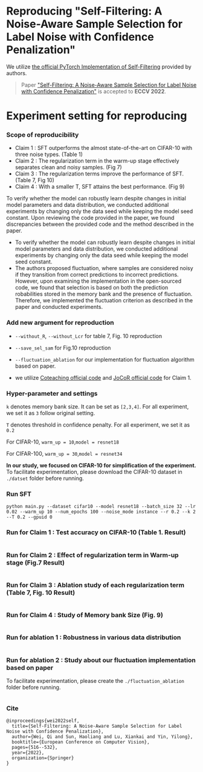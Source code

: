 
# Reproducing  "Self-Filtering: A Noise-Aware Sample Selection for Label Noise with Confidence Penalization"

We utilize [the official PyTorch Implementation of Self-Filtering](https://github.com/1998v7/Self-Filtering) provided by authors.

> Paper ["Self-Filtering: A Noise-Aware Sample Selection for Label Noise with Confidence Penalization"](https://www.ecva.net/papers/eccv_2022/papers_ECCV/papers/136900511.pdf) is accepted to **ECCV 2022**.

# Experiment setting for reproducing

### Scope of reproducibility

- Claim 1 : SFT outperforms the almost state-of-the-art on CIFAR-10 with three noise types. (Table 1)
- Claim 2 : The regularization term in the warm-up stage effectively separates clean and noisy samples. (Fig 7)
- Claim 3 : The regularization terms improve the performance of SFT. (Table 7, Fig 10)
- Claim 4 : With a smaller T, SFT attains the best performance. (Fig 9)

To verify whether the model can robustly learn despite changes in initial model parameters and data distribution, we conducted additional experiments by changing only the data seed while keeping the model seed constant. Upon reviewing the code provided in the paper, we found discrepancies between the provided code and the method described in the paper.

- To verify whether the model can robustly learn despite changes in initial model parameters and data distribution, we conducted additional experiments by changing only the data seed while keeping the model seed constant.
- The authors proposed fluctuation, where samples are considered noisy if they transition from correct predictions to incorrect predictions. However, upon examining the implementation in the open-sourced code, we found that selection is based on both the prediction robabilities stored in the memory bank and the presence of fluctuation. Therefore, we implemented the fluctuation criterion as described in the paper and conducted experiments.

### Add new argument for reproduction

- `--without_R`, `--without_Lcr` for table 7, Fig. 10 reproduction

- `--save_sel_sam` for Fig.10 reproduction

- `--fluctuation_ablation` for our implementation for fluctuation algorithm based on paper.

- we utilize [Coteaching official code](https://github.com/bhanML/Co-teaching) and [JoCoR official code](https://github.com/hongxin001/JoCoR) for Claim 1.


### Hyper-parameter and settings

`k`  denotes memory bank size. It can be set as `[2,3,4]`. For all experiment, we set it as `3` follow original setting.

`T`  denotes threshold in confidence penalty. For all experiment, we set it as `0.2`

For CIFAR-10, `warm_up = 10`,`model = resnet18`

For CIFAR-100, `warm_up = 30`,`model = resnet34`

**In our study, we focused on CIFAR-10 for simplification of the experiment.**
To facilitate experimentation, please download the CIFAR-10 dataset in `./datset` folder before running.

### Run SFT

```
python main.py --dataset cifar10 --model resnet18 --batch_size 32 --lr 0.02 --warm_up 10 --num_epochs 100 --noise_mode instance --r 0.2 --k 2 --T 0.2 --gpuid 0
```

### Run for Claim 1 : Test accuracy on CIFAR-10 (Table 1. Result)

```

```


### Run for Claim 2 : Effect of regularization term in Warm-up stage (Fig.7 Result)

```

```

### Run for Claim 3 : Ablation study of each regularization term (Table 7, Fig. 10 Result)

```

```

### Run for Claim 4 : Study of Memory bank Size (Fig. 9)

```

```

### Run for ablation 1 : Robustness in various data distribution

```

```

### Run for ablation 2 : Study about our fluctuation implementation based on paper
To facilitate experimentation, please create the `./fluctuation_ablation` folder before running.

```

```

### Cite
```
@inproceedings{wei2022self,
  title={Self-Filtering: A Noise-Aware Sample Selection for Label Noise with Confidence Penalization},
  author={Wei, Qi and Sun, Haoliang and Lu, Xiankai and Yin, Yilong},
  booktitle={European Conference on Computer Vision},
  pages={516--532},
  year={2022},
  organization={Springer}
}
```

